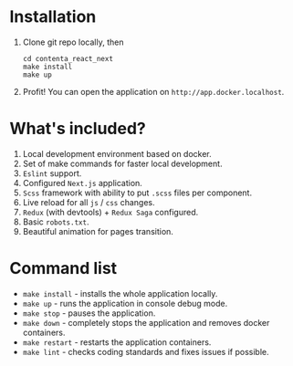# Installation

1. Clone git repo locally, then

    ```
    cd contenta_react_next
    make install
    make up
    ```

2. Profit! You can open the application on `http://app.docker.localhost`.

# What's included?

1. Local development environment based on docker.
2. Set of make commands for faster local development.
3. `Eslint` support.
4. Configured `Next.js` application.
5. `Scss` framework with ability to put `.scss` files per component.
6. Live reload for all `js` / `css` changes.
7. `Redux` (with devtools) + `Redux Saga` configured.
8. Basic `robots.txt`.
9. Beautiful animation for pages transition.

# Command list

- `make install` - installs the whole application locally.
- `make up` - runs the application in console debug mode.
- `make stop` - pauses the application.
- `make down` - completely stops the application and removes docker containers.
- `make restart` - restarts the application containers.
- `make lint` - checks coding standards and fixes issues if possible.
